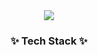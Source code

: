 <!--타이틀 부분-->
<div align="center">
  <img src="https://capsule-render.vercel.app/api?type=Waving&height=150&color=FFF8CE&text=Kim%20JungIL&fontColor=303D65&fontSize=50" />
</div>


<!--내용 부분-->
<h3 align="center">✨ Tech Stack ✨</h3>
<div align="center">
</div>
